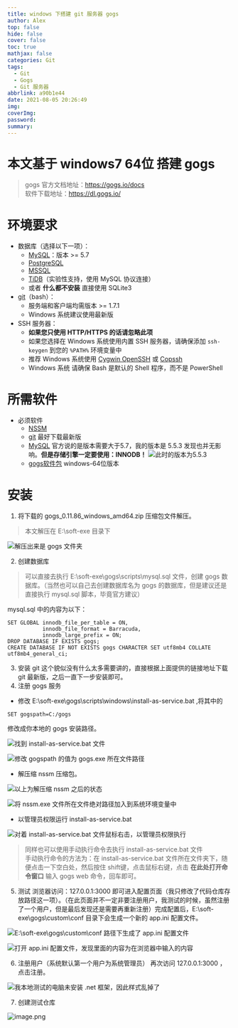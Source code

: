 ```yaml
---
title: windows 下搭建 git 服务器 gogs
author: Alex
top: false
hide: false
cover: false
toc: true
mathjax: false
categories: Git
tags:
  - Git
  - Gogs
  - Git 服务器
abbrlink: a90b1e44
date: 2021-08-05 20:26:49
img:
coverImg:
password:
summary:
---
```


# 本文基于 windows7 64位 搭建 gogs
> gogs 官方文档地址：https://gogs.io/docs    
软件下载地址：https://dl.gogs.io/

# 环境要求
*   数据库（选择以下一项）：
    *   [MySQL](http://dev.mysql.com/)：版本 >= 5.7
    *   [PostgreSQL](http://www.postgresql.org/)
    *   [MSSQL](https://en.wikipedia.org/wiki/Microsoft_SQL_Server)
    *   [TiDB](https://github.com/pingcap/tidb)（实验性支持，使用 MySQL 协议连接）
    *   或者 **什么都不安装** 直接使用 SQLite3
*   [git](http://git-scm.com/)（bash）：
    *   服务端和客户端均需版本 >= 1.7.1
    *   Windows 系统建议使用最新版
*   SSH 服务器：
    *   **如果您只使用 HTTP/HTTPS 的话请忽略此项**
    *   如果您选择在 Windows 系统使用内置 SSH 服务器，请确保添加 `ssh-keygen` 到您的 `%PATH%` 环境变量中
    *   推荐 Windows 系统使用 [Cygwin OpenSSH](http://docs.oracle.com/cd/E24628_01/install.121/e22624/preinstall_req_cygwin_ssh.htm) 或 [Copssh](https://www.itefix.net/copssh)
    *   Windows 系统 请确保 Bash 是默认的 Shell 程序，而不是 PowerShell

# 所需软件
* 必须软件
    * [NSSM](http://nssm.cc/download)
    * [git](https://git-scm.com/downloads)  最好下载最新版
    * [MySQL](https://dev.mysql.com/downloads/mysql/) 官方说的是版本需要大于5.7，我的版本是 5.5.3 发现也并无影响。**但是存储引擎一定要使用：INNODB！**
      ![此时的版本为5.5.3](https://upload-images.jianshu.io/upload_images/14623749-ef2d29505d1077d6.png?imageMogr2/auto-orient/strip%7CimageView2/2/w/1240)
    * [gogs软件包](https://dl.gogs.io/0.10.1/windows_amd64.zip) windows-64位版本

# 安装
1. 将下载的 gogs_0.11.86_windows_amd64.zip 压缩包文件解压。
> 本文解压在 E:\soft-exe 目录下

![解压出来是 gogs 文件夹](https://upload-images.jianshu.io/upload_images/14623749-90a40366e1de646b.png?imageMogr2/auto-orient/strip%7CimageView2/2/w/1240)

2. 创建数据库
> 可以直接去执行 E:\soft-exe\gogs\scripts\mysql.sql 文件，创建 gogs 数据库。（当然也可以自己去创建数据库名为 gogs 的数据库，但是建议还是直接执行 mysql.sql 脚本，毕竟官方建议）

mysql.sql 中的内容为以下：
```
SET GLOBAL innodb_file_per_table = ON,
           innodb_file_format = Barracuda,
           innodb_large_prefix = ON;
DROP DATABASE IF EXISTS gogs;
CREATE DATABASE IF NOT EXISTS gogs CHARACTER SET utf8mb4 COLLATE utf8mb4_general_ci;

```
3. 安装 git
   这个貌似没有什么太多需要讲的，直接根据上面提供的链接地址下载 git 最新版，之后一直下一步安装即可。
4. 注册 gogs 服务
* 修改 E:\soft-exe\gogs\scripts\windows\install-as-service.bat ,将其中的
```
SET gogspath=C:/gogs
```
修改成你本地的 gogs 安装路径。

![找到 install-as-service.bat 文件](https://upload-images.jianshu.io/upload_images/14623749-8b353dd27ef518c9.png?imageMogr2/auto-orient/strip%7CimageView2/2/w/1240)

![修改 gogspath 的值为 gogs.exe 所在文件路径](https://upload-images.jianshu.io/upload_images/14623749-9a7e1d01a357ff69.png?imageMogr2/auto-orient/strip%7CimageView2/2/w/1240)

* 解压缩 nssm 压缩包。

![ 以上为解压缩 nssm 之后的状态](https://upload-images.jianshu.io/upload_images/14623749-85a99004000632e8.png?imageMogr2/auto-orient/strip%7CimageView2/2/w/1240)

![将 nssm.exe 文件所在文件绝对路径加入到系统环境变量中](https://upload-images.jianshu.io/upload_images/14623749-eefbd6e6aee7c319.png?imageMogr2/auto-orient/strip%7CimageView2/2/w/1240)

* 以管理员权限运行  install-as-service.bat

![对着 install-as-service.bat 文件鼠标右击，以管理员权限执行](https://upload-images.jianshu.io/upload_images/14623749-0ba62def3fe97198.png?imageMogr2/auto-orient/strip%7CimageView2/2/w/1240)

> 同样也可以使用手动执行命令去执行 install-as-service.bat 文件   
手动执行命令的方法为：在 install-as-service.bat 文件所在文件夹下，随便点击一下空白处，然后按住 shift键，点击鼠标右键，点击 **在此处打开命令窗口** 输入 gogs web 命令，回车即可。

5. 测试
   浏览器访问：127.0.0.1:3000 即可进入配置页面（我只修改了代码仓库存放路径这一项）。（在此页面并不一定非要注册用户，我测试的时候，虽然注册了一个用户，但是最后发现还是需要再重新注册）完成配置后，E:\soft-exe\gogs\custom\conf 目录下会生成一个新的 app.ini 配置文件。

![E:\soft-exe\gogs\custom\conf 路径下生成了 app.ini 配置文件](https://upload-images.jianshu.io/upload_images/14623749-585db4ac286d6008.png?imageMogr2/auto-orient/strip%7CimageView2/2/w/1240)

![打开 app.ini 配置文件，发现里面的内容为在浏览器中输入的内容](https://upload-images.jianshu.io/upload_images/14623749-02ed41e662d49c21.png?imageMogr2/auto-orient/strip%7CimageView2/2/w/1240)

6. 注册用户（系统默认第一个用户为系统管理员）
   再次访问 127.0.0.1:3000 ，点击注册。

![我本地测试的电脑未安装 .net 框架，因此样式乱掉了](https://upload-images.jianshu.io/upload_images/14623749-d80ab87d33fc9f1b.png?imageMogr2/auto-orient/strip%7CimageView2/2/w/1240)

7. 创建测试仓库

![image.png](https://upload-images.jianshu.io/upload_images/14623749-387e54229c30b0c9.png?imageMogr2/auto-orient/strip%7CimageView2/2/w/1240)



